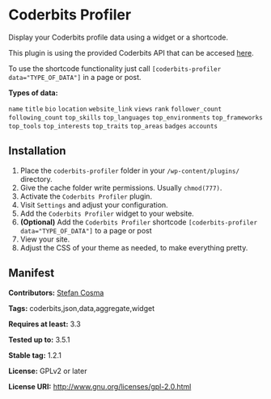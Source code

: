 Coderbits Profiler
==================

Display your Coderbits profile data using a widget or a shortcode.

This plugin is using the provided Coderbits API that can be accesed [here](http://coderbits.com/api).

To use the shortcode functionality just call `[coderbits-profiler data="TYPE_OF_DATA"]` in a page or post.

**Types of data:**

`name` `title` `bio` `location` `website_link` `views` `rank` `follower_count` `following_count` `top_skills` `top_languages` `top_environments` `top_frameworks` `top_tools` `top_interests` `top_traits` `top_areas` `badges` `accounts`

Installation
-----------
1. Place the `coderbits-profiler` folder in your `/wp-content/plugins/` directory.
2. Give the cache folder write permissions. Usually `chmod(777)`.
3. Activate the `Coderbits Profiler` plugin.
4. Visit `Settings` and adjust your configuration.
5. Add the `Coderbits Profiler` widget to your website.
6. **(Optional)** Add the `Coderbits Profiler` shortcode `[coderbits-profiler data="TYPE_OF_DATA"]` to a page or post
7. View your site.
8. Adjust the CSS of your theme as needed, to make everything pretty.

Manifest
------
**Contributors:** [Stefan Cosma](https://github.com/stefanbc)

**Tags:** coderbits,json,data,aggregate,widget 

**Requires at least:** 3.3

**Tested up to:** 3.5.1

**Stable tag:** 1.2.1

**License:** GPLv2 or later

**License URI:** http://www.gnu.org/licenses/gpl-2.0.html
